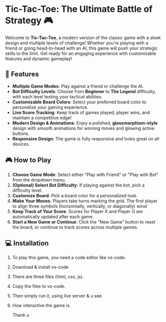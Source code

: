# Tic-Tac-Toe: The Ultimate Battle of Strategy 🎮

Welcome to **Tic-Tac-Toe**, a modern version of the classic game with a sleek design and multiple levels of challenge! Whether you're playing with a friend or going head-to-head with an AI, this game will push your strategic skills to the limit. Get ready for an engaging experience with customizable features and dynamic gameplay!

## 🌟 Features

- **Multiple Game Modes**: Play against a friend or challenge the AI.
- **Bot Difficulty Levels**: Choose from **Beginner** to **The Legend** difficulty, with each level testing your tactical abilities.
- **Customizable Board Colors**: Select your preferred board color to personalize your gaming experience.
- **Live Score Tracking**: Keep track of games played, player wins, and maintain a competitive edge!
- **Modern Design & Animations**: Enjoy a polished, **glassmorphism-style** design with smooth animations for winning moves and glowing active buttons.
- **Responsive Design**: The game is fully responsive and looks great on all devices.

## 🎮 How to Play

1. **Choose Game Mode**: Select either "Play with Friend" or "Play with Bot" from the dropdown menu.
2. **(Optional) Select Bot Difficulty**: If playing against the bot, pick a difficulty level.
3. **Customize Board**: Pick a board color for a personalized look.
4. **Make Your Moves**: Players take turns marking the grid. The first player to align three symbols (horizontally, vertically, or diagonally) wins!
5. **Keep Track of Your Score**: Scores for Player X and Player O are automatically updated after each game.
6. **Start a New Game or Continue**: Click the "New Game" button to reset the board, or continue to track scores across multiple games.

## 💻 Installation
1. To play this game, you need a code editor like vs-code.
2. Download & install vs-code
3. There are three files (html, css, js).
4. Copy the files to vs-code.
5. Then simply run it, using live server & u see.
6. How interactive the game is.

   Thank u 
